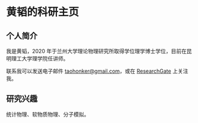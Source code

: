 # 黄韬的科研主页

## 个人简介

我是黄韬，2020 年于兰州大学理论物理研究所取得学位理学博士学位，目前在昆明理工大学理学院任讲师。

联系我可以发送电子邮件 [taohonker@gmail.com](mailto:taohonker@gmail.com)，或在 [ResearchGate](https://www.researchgate.net/profile/Tao_Huang109) 上关注我。

## 研究兴趣

统计物理、软物质物理、分子模拟。
